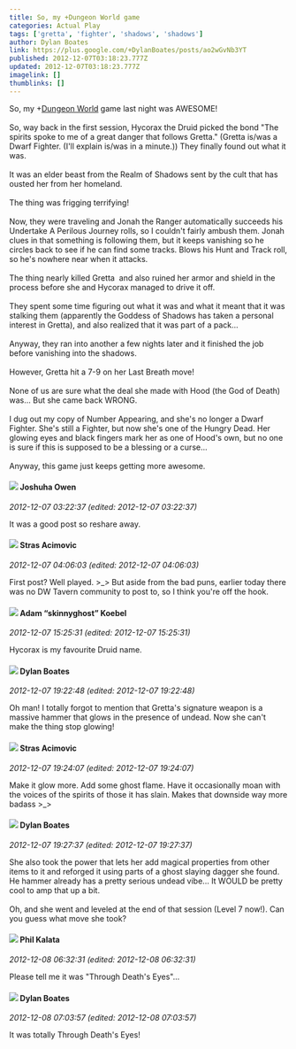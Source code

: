 ```yaml
---
title: So, my +Dungeon World game
categories: Actual Play
tags: ['gretta', 'fighter', 'shadows', 'shadows']
author: Dylan Boates
link: https://plus.google.com/+DylanBoates/posts/ao2wGvNb3YT
published: 2012-12-07T03:18:23.777Z
updated: 2012-12-07T03:18:23.777Z
imagelink: []
thumblinks: []
---
```


So, my <span class="proflinkWrapper"><span class="proflinkPrefix">+</span><a class="proflink" href="https://plus.google.com/110347546870177044171" oid="110347546870177044171">Dungeon World</a></span> game last night was AWESOME!<br /><br />So, way back in the first session, Hycorax the Druid picked the bond &quot;The spirits spoke to me of a great danger that follows Gretta.&quot; (Gretta is/was a Dwarf Fighter. (I&#39;ll explain is/was in a minute.)) They finally found out what it was.<br /><br />It was an elder beast from the Realm of Shadows sent by the cult that has ousted her from her homeland.<br /><br />The thing was frigging terrifying!<br /><br />Now, they were traveling and Jonah the Ranger automatically succeeds his Undertake A Perilous Journey rolls, so I couldn&#39;t fairly ambush them. Jonah clues in that something is following them, but it keeps vanishing so he circles back to see if he can find some tracks. Blows his Hunt and Track roll, so he&#39;s nowhere near when it attacks.<br /><br />The thing nearly killed Gretta  and also ruined her armor and shield in the process before she and Hycorax managed to drive it off.<br /><br />They spent some time figuring out what it was and what it meant that it was stalking them (apparently the Goddess of Shadows has taken a personal interest in Gretta), and also realized that it was part of a pack...<br /><br />Anyway, they ran into another a few nights later and it finished the job before vanishing into the shadows.<br /><br />However, Gretta hit a 7-9 on her Last Breath move!<br /><br />None of us are sure what the deal she made with Hood (the God of Death) was... But she came back WRONG.<br /><br />I dug out my copy of Number Appearing, and she&#39;s no longer a Dwarf Fighter. She&#39;s still a Fighter, but now she&#39;s one of the Hungry Dead. Her glowing eyes and black fingers mark her as one of Hood&#39;s own, but no one is sure if this is supposed to be a blessing or a curse...<br /><br />Anyway, this game just keeps getting more awesome.
<div id='comment z13odnaryp2ps51ie04chfyibpaqy3dj1zg0k'>
  <h4><img src='{{site.baseurl}}//images/avatars/110401844879568162779_photo.jpg'> Joshuha Owen</h4>
      <p><cite>2012-12-07 03:22:37 (edited: 2012-12-07 03:22:37)</cite></p>
        <p>It was a good post so reshare away.</p>
</div>
        

<div id='comment z13odnaryp2ps51ie04chfyibpaqy3dj1zg0k'>
  <h4><img src='{{site.baseurl}}//images/avatars/101825723823652157001_photo.jpg'> Stras Acimovic</h4>
      <p><cite>2012-12-07 04:06:03 (edited: 2012-12-07 04:06:03)</cite></p>
        <p>First post? Well played. &gt;_&gt; But aside from the bad puns, earlier today there was no DW Tavern community to post to, so I think you&#39;re off the hook.</p>
</div>
        

<div id='comment z13odnaryp2ps51ie04chfyibpaqy3dj1zg0k'>
  <h4><img src='{{site.baseurl}}//images/avatars/112484087750169360510_photo.jpg'> Adam “skinnyghost” Koebel</h4>
      <p><cite>2012-12-07 15:25:31 (edited: 2012-12-07 15:25:31)</cite></p>
        <p>Hycorax is my favourite Druid name.</p>
</div>
        

<div id='comment z13odnaryp2ps51ie04chfyibpaqy3dj1zg0k'>
  <h4><img src='{{site.baseurl}}//images/avatars/104977908596381674248_photo.jpg'> Dylan Boates</h4>
      <p><cite>2012-12-07 19:22:48 (edited: 2012-12-07 19:22:48)</cite></p>
        <p>Oh man! I totally forgot to mention that Gretta&#39;s signature weapon is a massive hammer that glows in the presence of undead. Now she can&#39;t make the thing stop glowing!</p>
</div>
        

<div id='comment z13odnaryp2ps51ie04chfyibpaqy3dj1zg0k'>
  <h4><img src='{{site.baseurl}}//images/avatars/101825723823652157001_photo.jpg'> Stras Acimovic</h4>
      <p><cite>2012-12-07 19:24:07 (edited: 2012-12-07 19:24:07)</cite></p>
        <p>Make it glow more. Add some ghost flame. Have it occasionally moan with the voices of the spirits of those it has slain. Makes that downside way more badass &gt;_&gt;</p>
</div>
        

<div id='comment z13odnaryp2ps51ie04chfyibpaqy3dj1zg0k'>
  <h4><img src='{{site.baseurl}}//images/avatars/104977908596381674248_photo.jpg'> Dylan Boates</h4>
      <p><cite>2012-12-07 19:27:37 (edited: 2012-12-07 19:27:37)</cite></p>
        <p>She also took the power that lets her add magical properties from other items to it and reforged it using parts of a ghost slaying dagger she found. He hammer already has a pretty serious undead vibe... It WOULD be pretty cool to amp that up a bit.<br /><br />Oh, and she went and leveled at the end of that session (Level 7 now!). Can you guess what move she took?</p>
</div>
        

<div id='comment z13odnaryp2ps51ie04chfyibpaqy3dj1zg0k'>
  <h4><img src='{{site.baseurl}}//images/avatars/104242108014113799273_photo.jpg'> Phil Kalata</h4>
      <p><cite>2012-12-08 06:32:31 (edited: 2012-12-08 06:32:31)</cite></p>
        <p>Please tell me it was &quot;Through Death&#39;s Eyes&quot;...</p>
</div>
        

<div id='comment z13odnaryp2ps51ie04chfyibpaqy3dj1zg0k'>
  <h4><img src='{{site.baseurl}}//images/avatars/104977908596381674248_photo.jpg'> Dylan Boates</h4>
      <p><cite>2012-12-08 07:03:57 (edited: 2012-12-08 07:03:57)</cite></p>
        <p>It was totally Through Death&#39;s Eyes!</p>
</div>
        